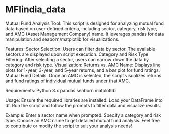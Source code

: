 # MFIindia_data
Mutual Fund Analysis Tool:
This script is designed for analyzing mutual fund data based on user-defined criteria, including sector, category, risk type, and AMC (Asset Management Company) name. It leverages pandas for data manipulation and seaborn/matplotlib for visualizations.

Features:
Sector Selection: Users can filter data by sector. The available sectors are displayed upon script execution.
Category and Risk Type Filtering: After selecting a sector, users can narrow down the data by category and risk type.
Visualization:
Returns vs. AMC Name: Displays line plots for 1-year, 3-year, and 5-year returns, and a bar plot for fund ratings.
Mutual Fund Details: Once an AMC is selected, the script visualizes returns and fund ratings of individual mutual funds under that AMC.

Requirements:
Python 3.x
pandas
seaborn
matplotlib

Usage:
Ensure the required libraries are installed.
Load your DataFrame into df.
Run the script and follow the prompts to filter data and visualize results.

Example:
Enter a sector name when prompted.
Specify a category and risk type.
Choose an AMC name to get detailed mutual fund analysis.
Feel free to contribute or modify the script to suit your analysis needs!
